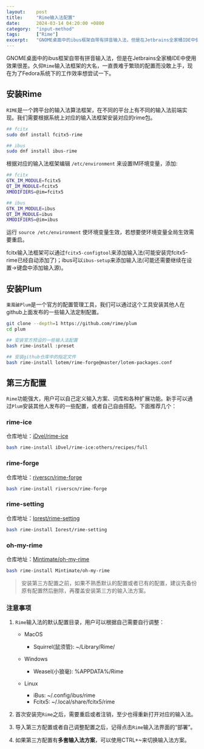 ```yaml
---
layout:    post
title:     "Rime输入法配置"
date:      2024-03-14 04:20:00 +0800
category:  "input-method"
tags:      ["Rime"]
excerpt:   "GNOME桌面中的ibus框架自带有拼音输入法，但是在Jetbrains全家桶IDE中使用效果很差。久仰`Rime`输入法框架的大名，一直畏难于繁琐的配置没敢上手，现在为了Fedora系统下的工作效率想尝试一下。"
---
```


GNOME桌面中的ibus框架自带有拼音输入法，但是在Jetbrains全家桶IDE中使用效果很差。久仰`Rime`输入法框架的大名，一直畏难于繁琐的配置而没敢上手，现在为了Fedora系统下的工作效率想尝试一下。

## 安装Rime

`RIME`是一个跨平台的输入法算法框架，在不同的平台上有不同的输入法前端实现。我们需要根据系统上对应的输入法框架安装对应的rime包。

````bash
## fcitx
sudo dnf install fcitx5-rime

## ibus
sudo dnf install ibus-rime
````

根据对应的输入法框架编辑 `/etc/environment` 来设置IM环境变量，添加:

````bash
## fcitx
GTK_IM_MODULE=fcitx5
QT_IM_MODULE=fcitx5
XMODIFIERS=@im=fcitx5

## ibus
GTK_IM_MODULE=ibus
QT_IM_MODULE=ibus
XMODIFIERS=@im=ibus
````

运行 `source /etc/environment` 使环境变量生效，若想要使环境变量全局生效需要重启。

fcitx输入法框架可以通过`fcitx5-configtool`来添加输入法(可能安装完fcitx5-rime已经自动添加了)；ibus可以`ibus-setup`来添加输入法(可能还需要继续在设置->键盘中添加输入源)。

## 安装Plum

`東風破Plum`是一个官方的配置管理工具，我们可以通过这个工具安装其他人在github上面发布的一些输入法定制配置。

````bash
git clone --depth=1 https://github.com/rime/plum
cd plum

## 安装官方预设的一些输入法配置
bash rime-install :preset

## 安装github仓库中的指定文件
bash rime-install lotem/rime-forge@master/lotem-packages.conf
````

## 第三方配置

`Rime`功能强大，用户可以自己定义输入方案、词库和各种扩展功能。新手可以通过`Plum`安装其他人发布的一些配置，或者自己自由搭配。下面推荐几个：

### rime-ice

仓库地址：[iDvel/rime-ice](https://github.com/iDvel/rime-ice)

````bash
bash rime-install iDvel/rime-ice:others/recipes/full
````

### rime-forge

仓库地址：[riverscn/rime-forge](https://github.com/riverscn/rime-forge)

````bash
bash rime-install riverscn/rime-forge
````

### rime-setting

仓库地址：[Iorest/rime-setting](https://github.com/Iorest/rime-setting)

````bash
bash rime-install Iorest/rime-setting
````

### oh-my-rime

仓库地址：[Mintimate/oh-my-rime](https://github.com/Mintimate/oh-my-rime)

````bash
bash rime-install Mintimate/oh-my-rime
````

> 安装第三方配置之前，如果不熟悉默认的配置或者已有的配置，建议先备份原有配置然后删除，再覆盖安装第三方的输入法方案。

### 注意事项

1. `Rime`输入法的默认配置目录，用户可以根据自己需要自行调整：

    - MacOS
        + Squirrel(鼠须管): ~/Library/Rime/

    - Windows
        + Weasel(小狼毫): %APPDATA%/Rime

    - Linux 
        + iBus: ~/.config/ibus/rime
        + Fcitx5: ~/.local/share/fcitx5/rime

2. 首次安装完`Rime`之后，需要重启或者注销，至少也得重新打开对应的输入法。

3. 导入第三方配置或者自己调整配置之后，记得点击`Rime`输入法界面的“部署”。

4. 如果第三方配置有**多套输入法方案**，可以使用CTRL+~来切换输入法方案。